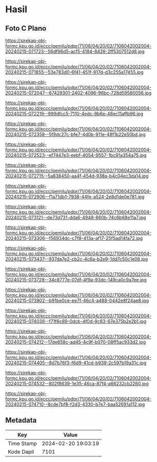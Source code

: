 # Hasil

## Foto C Plano

https://sirekap-obj-formc.kpu.go.id/eccc/pemilu/pdpr/71/06/04/20/02/7106042002004-20240215-071723--56df96d5-acf5-4184-8426-2ff5307512d8.jpg

https://sirekap-obj-formc.kpu.go.id/eccc/pemilu/pdpr/71/06/04/20/02/7106042002004-20240215-071855--53e783d0-6f41-451f-917d-d3c255a17455.jpg

https://sirekap-obj-formc.kpu.go.id/eccc/pemilu/pdpr/71/06/04/20/02/7106042002004-20240215-072047--67429301-2402-4096-96bc-728d59580056.jpg

https://sirekap-obj-formc.kpu.go.id/eccc/pemilu/pdpr/71/06/04/20/02/7106042002004-20240215-072219--999dfcc5-7110-4edc-9b6e-48ec11affb96.jpg

https://sirekap-obj-formc.kpu.go.id/eccc/pemilu/pdpr/71/06/04/20/02/7106042002004-20240215-072358--5f9dc27c-bfe7-4d0b-911e-48f1b22e50bd.jpg

https://sirekap-obj-formc.kpu.go.id/eccc/pemilu/pdpr/71/06/04/20/02/7106042002004-20240215-072523--ef7447e3-eebf-4054-9557-1bc91a354a75.jpg

https://sirekap-obj-formc.kpu.go.id/eccc/pemilu/pdpr/71/06/04/20/02/7106042002004-20240215-072715--5a838450-aa4f-454d-938a-b4c04ec3da14.jpg

https://sirekap-obj-formc.kpu.go.id/eccc/pemilu/pdpr/71/06/04/20/02/7106042002004-20240215-072906--f1a71db1-7938-44fe-a524-2e8d1de0e781.jpg

https://sirekap-obj-formc.kpu.go.id/eccc/pemilu/pdpr/71/06/04/20/02/7106042002004-20240215-073121--de73d731-dda6-4948-860b-74c6b68e11a7.jpg

https://sirekap-obj-formc.kpu.go.id/eccc/pemilu/pdpr/71/06/04/20/02/7106042002004-20240215-073306--f56934dc-c7f8-413a-af17-25f5ad14fa72.jpg

https://sirekap-obj-formc.kpu.go.id/eccc/pemilu/pdpr/71/06/04/20/02/7106042002004-20240215-073437--937da7e2-cb2c-4c6a-b2e9-1dd7c50c1e08.jpg

https://sirekap-obj-formc.kpu.go.id/eccc/pemilu/pdpr/71/06/04/20/02/7106042002004-20240215-073728--34c8777e-07df-4f9a-93dc-149ca0c9a7ee.jpg

https://sirekap-obj-formc.kpu.go.id/eccc/pemilu/pdpr/71/06/04/20/02/7106042002004-20240215-073902--b91be0ce-ee7f-46c4-a488-0442e8f24ae8.jpg

https://sirekap-obj-formc.kpu.go.id/eccc/pemilu/pdpr/71/06/04/20/02/7106042002004-20240215-074038--f71f6c89-0dcb-4f0d-9c63-67e375b2e2b1.jpg

https://sirekap-obj-formc.kpu.go.id/eccc/pemilu/pdpr/71/06/04/20/02/7106042002004-20240215-074212--17de658c-ad45-4c9f-b070-08ff5ac933d2.jpg

https://sirekap-obj-formc.kpu.go.id/eccc/pemilu/pdpr/71/06/04/20/02/7106042002004-20240215-074405--8d7b76f3-f6d9-41cd-b939-2c597b19a31c.jpg

https://sirekap-obj-formc.kpu.go.id/eccc/pemilu/pdpr/71/06/04/20/02/7106042002004-20240215-074532--802f8639-1e35-46ca-87f4-a66232cb2260.jpg

https://sirekap-obj-formc.kpu.go.id/eccc/pemilu/pdpr/71/06/04/20/02/7106042002004-20240215-074710--8cde7bf8-f2d3-4330-b7e7-baa52691a112.jpg


## Metadata

| Key        | Value               |
| ---------- | ------------------- |
| Time Stamp | 2024-02-20 19:03:19 |
| Kode Dapil | 7101                |



